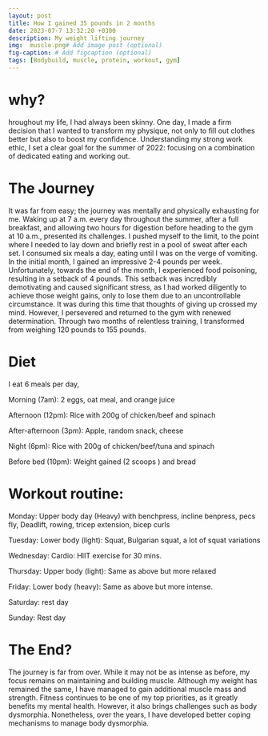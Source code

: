 ```yaml
---
layout: post
title: How I gained 35 pounds in 2 months
date: 2023-07-7 13:32:20 +0300
description: My weight lifting journey
img:  muscle.png# Add image post (optional)
fig-caption: # Add figcaption (optional)
tags: [Bodybuild, muscle, protein, workout, gym]
---
```


# why?

hroughout my life, I had always been skinny. One day, I made a firm decision that I wanted to transform my physique, not only to fill out clothes better but also to boost my confidence. Understanding my strong work ethic, I set a clear goal for the summer of 2022: focusing on a combination of dedicated eating and working out.

# The Journey

It was far from easy; the journey was mentally and physically exhausting for me. Waking up at 7 a.m. every day throughout the summer, after a full breakfast, and allowing two hours for digestion before heading to the gym at 10 a.m., presented its challenges. I pushed myself to the limit, to the point where I needed to lay down and briefly rest in a pool of sweat after each set. I consumed six meals a day, eating until I was on the verge of vomiting. In the initial month, I gained an impressive 2-4 pounds per week. Unfortunately, towards the end of the month, I experienced food poisoning, resulting in a setback of 4 pounds. This setback was incredibly demotivating and caused significant stress, as I had worked diligently to achieve those weight gains, only to lose them due to an uncontrollable circumstance. It was during this time that thoughts of giving up crossed my mind. However, I persevered and returned to the gym with renewed determination. Through two months of relentless training, I transformed from weighing 120 pounds to 155 pounds.

# Diet

I eat 6 meals per day, 

Morning (7am): 2 eggs, oat meal, and orange juice

Afternoon (12pm): Rice with 200g of chicken/beef and spinach

After-afternoon (3pm): Apple, random snack, cheese

Night (6pm): Rice with 200g of chicken/beef/tuna and spinach

Before bed (10pm): Weight gained (2 scoops ) and bread

# Workout routine:

Monday: Upper body day (Heavy) with benchpress, incline benpress, pecs fly, Deadlift, rowing, tricep extension, bicep curls

Tuesday: Lower body (light): Squat, Bulgarian squat, a lot of squat variations

Wednesday: Cardio: HIIT exercise for 30 mins.

Thursday: Upper body (light): Same as above but more relaxed

Friday: Lower body (heavy): Same as above but more intense. 

Saturday: rest day

Sunday: Rest day

# The End? 

The journey is far from over. While it may not be as intense as before, my focus remains on maintaining and building muscle. Although my weight has remained the same, I have managed to gain additional muscle mass and strength. Fitness continues to be one of my top priorities, as it greatly benefits my mental health. However, it also brings challenges such as body dysmorphia. Nonetheless, over the years, I have developed better coping mechanisms to manage body dysmorphia.


